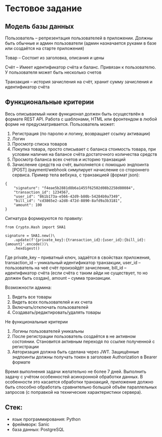 # Тестовое задание

## Модель базы данных

Пользователь – репрезентация пользователей в приложении. Должны быть обычные и админ пользователи (админ назначается руками в базе или создаётся на старте приложения)

Товар – Состоит из заголовка, описания и цены

Счёт – Имеет идентификатор счёта и баланс. Привязан к пользователю. У пользователя может быть несколько счетов

Транзакция – история зачисления на счёт, хранит сумму зачисления и идентификатор счёта
 
## Функциональные критерии

Весь описываемый ниже функционал должен быть осуществлён в формате REST API. Работа с шаблонами, HTML или фронтендом в любой форме не предусматривается.
Пользователь может:
1. Регистрация (по паролю и логину, возвращает ссылку активации)
2. Логин
3. Просмотр списка товаров
4. Покупка товара, просто списывает с баланса стоимость товара, при условии наличия на балансе счёта достаточного количества средств
5. Просмотр баланса всех счетов и историю транзакций
6. Зачисление средств на счёт, выполняется с помощью эндпоинта [POST] /payment/webhook симулирует начисление со стороннего сервиса.
Пример тела вебхука, с транзакцией (формат json):
```
{
	"signature": "f4eae5b2881d8b6a1455f62502d08b2258d80084",
	"transaction_id": 1234567,
	"user_id": "861b173a-e566-42d9-b80b-54284b9a7349",
	"bill_id": "cd3865e2-a2d8-472d-8890-8afd9a3b3181",
	"amount": 100
}
```
Сигнатура формируются по правилу:
```
from Crypto.Hash import SHA1
 
signature = SHA1.new()\
    .update(f'{private_key}:{transaction_id}:{user_id}:{bill_id}:{amount}'.encode())\
    .hexdigest()
```
Где private_key – приватный ключ, задаётся в свойствах приложения, transaction_id – уникальный идентификатор транзакции, user_id – пользователь на чеё счёт произойдёт зачисление, bill_id – идентификатор счёта (если счёта с таким айди не существует, то но должен быть создан), amount – сумма транзакции.
 
Возможности админа:

1. Видеть все товары
2. Видеть всех пользователей и их счета
3. Включать/отключать пользователей
4. Создавать/редактировать/удалять товары
 
Не функциональные критерии
1. Логины пользователей уникальны 
2. После регистрации пользователь создаётся в не активном состоянии. Становится активным переходя по ссылке полученной с регистрации 
3. Авторизация должна быть сделана через JWT. Защищённые эндпоинты должны получать токен в заголовке Authorization в Bearer формате

Время выполнения задачи желательно не более 7 дней.
Выполнить задачу с учётом особенностей асинхронной обработки данных. В особенности это касается обработки транзакций, приложение должно быть способно обработать сравнительно большой объём параллельных запросов (с поправкой на технические характеристики сервера).

## Стек:

- язык программирования: Python
- фреймворк: Sanic
- база данных: PostgreSQL
 
 

